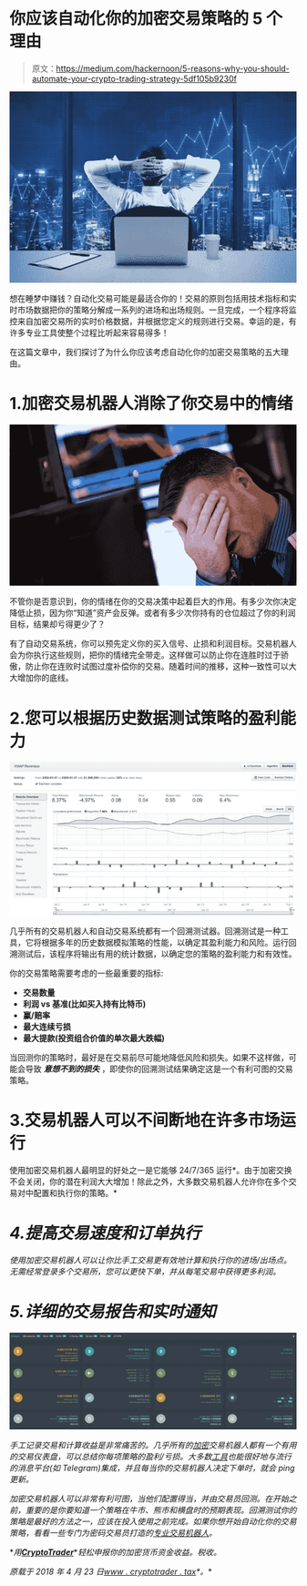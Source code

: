 # 你应该自动化你的加密交易策略的 5 个理由

> 原文：<https://medium.com/hackernoon/5-reasons-why-you-should-automate-your-crypto-trading-strategy-5df105b9230f>

![](img/cbe864fe0b7f7e8fa726ba86ebfb3aca.png)

想在睡梦中赚钱？自动化交易可能是最适合你的！交易的原则包括用技术指标和实时市场数据把你的策略分解成一系列的进场和出场规则。一旦完成，一个程序将监控来自加密交易所的实时价格数据，并根据您定义的规则进行交易。幸运的是，有许多专业工具使整个过程比听起来容易得多！

在这篇文章中，我们探讨了为什么你应该考虑自动化你的加密交易策略的五大理由。

# 1.加密交易机器人消除了你交易中的情绪

![](img/6d87caa0d2f2396aed26299d4622fce6.png)

不管你是否意识到，你的情绪在你的交易决策中起着巨大的作用。有多少次你决定降低止损，因为你“知道”资产会反弹。或者有多少次你持有的仓位超过了你的利润目标，结果却亏得更少了？

有了自动交易系统，你可以预先定义你的买入信号、止损和利润目标。交易机器人会为你执行这些规则，把你的情绪完全带走。这样做可以防止你在连胜时过于骄傲，防止你在连败时试图过度补偿你的交易。随着时间的推移，这种一致性可以大大增加你的底线。

# 2.您可以根据历史数据测试策略的盈利能力

![](img/ff2ed2db62320d6ab9860fb0c835731f.png)

几乎所有的交易机器人和自动交易系统都有一个回溯测试器。回溯测试是一种工具，它将根据多年的历史数据模拟策略的性能，以确定其盈利能力和风险。运行回溯测试后，该程序将输出有用的统计数据，以确定您的策略的盈利能力和有效性。

你的交易策略需要考虑的一些最重要的指标:

*   **交易数量**
*   **利润 vs 基准(比如买入持有比特币)**
*   **赢/赔率**
*   **最大连续亏损**
*   **最大提款(投资组合价值的单次最大跌幅)**

当回测你的策略时，最好是在交易前尽可能地降低风险和损失。如果不这样做，可能会导致 ***意想不到的损失*** ，即使你的回溯测试结果确定这是一个有利可图的交易策略。

# 3.交易机器人可以不间断地在许多市场运行

使用加密交易机器人最明显的好处之一是它能够 24/7/365 运行*。由于加密交换不会关闭，你的潜在利润大大增加！除此之外，大多数交易机器人允许你在多个交易对中配置和执行你的策略。*

# *4.提高交易速度和订单执行*

*使用加密交易机器人可以让你比手工交易更有效地计算和执行你的进场/出场点。无需经常登录多个交易所，您可以更快下单，并从每笔交易中获得更多利润。*

# *5.详细的交易报告和实时通知*

*![](img/a1f0f97fe3e720dc7dadc33a1d38d35e.png)*

*手工记录交易和计算收益是非常痛苦的。几乎所有的[加密](https://hackernoon.com/tagged/crypto)交易机器人都有一个有用的交易仪表盘，可以总结你每项策略的盈利/亏损。大多数[工具](https://hackernoon.com/tagged/tools)也能很好地与流行的消息平台(如 Telegram)集成，并且每当你的交易机器人决定下单时，就会 ping 更新。*

*加密交易机器人可以非常有利可图，当他们配置得当，并由交易员回测。在开始之前，重要的是你要知道一个策略在牛市、熊市和横盘时的预期表现。回溯测试你的策略是最好的方法之一，应该在投入使用之前完成。如果你想开始自动化你的交易策略，看看一些专门为密码交易员打造的[专业交易机器人](https://www.cryptotrader.tax/trading/crypto-trading-bots/)。*

**用*[***CryptoTrader***](https://www.cryptotrader.tax)***轻松申报你的加密货币资金收益。*税收**。*

**原载于 2018 年 4 月 23 日*[*www . cryptotrader . tax*](https://www.cryptotrader.tax/trading/5-reasons-why-you-should-automate-your-crypto-trading-strategy/)*。**